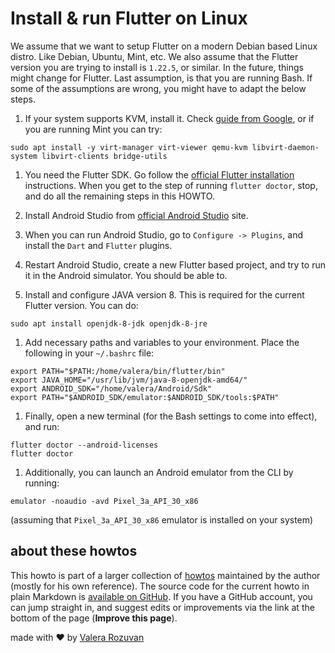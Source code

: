 # Install & run Flutter on Linux

We assume that we want to setup Flutter on a modern Debian based Linux distro. Like Debian, Ubuntu, Mint, etc. We also assume that the Flutter version you are trying to install is `1.22.5`, or similar. In the future, things might change for Flutter. Last assumption, is that you are running Bash. If some of the assumptions are wrong, you might have to adapt the below steps.

1. If your system supports KVM, install it. Check [guide from Google](https://developer.android.com/studio/run/emulator-acceleration#vm-linux-check-kvm), or if you are running Mint you can try:

```shell
sudo apt install -y virt-manager virt-viewer qemu-kvm libvirt-daemon-system libvirt-clients bridge-utils
```

1. You need the Flutter SDK. Go follow the [official Flutter installation](https://flutter.dev/docs/get-started/install/linux) instructions. When you get to the step of running `flutter doctor`, stop, and do all the remaining steps in this HOWTO.

1. Install Android Studio from [official Android Studio](https://developer.android.com/studio) site.

1. When you can run Android Studio, go to `Configure -> Plugins`, and install the `Dart` and `Flutter` plugins.

1. Restart Android Studio, create a new Flutter based project, and try to run it in the Android simulator. You should be able to.

1. Install and configure JAVA version 8. This is required for the current Flutter version. You can do:

```shell
sudo apt install openjdk-8-jdk openjdk-8-jre
```

1. Add necessary paths and variables to your environment. Place the following in your `~/.bashrc` file:

```text
export PATH="$PATH:/home/valera/bin/flutter/bin"
export JAVA_HOME="/usr/lib/jvm/java-8-openjdk-amd64/"
export ANDROID_SDK="/home/valera/Android/Sdk"
export PATH="$ANDROID_SDK/emulator:$ANDROID_SDK/tools:$PATH"
```

1. Finally, open a new terminal (for the Bash settings to come into effect), and run:

```shell
flutter doctor --android-licenses
flutter doctor
```

1. Additionally, you can launch an Android emulator from the CLI by running:

```shell
emulator -noaudio -avd Pixel_3a_API_30_x86
```

(assuming that `Pixel_3a_API_30_x86` emulator is installed on your system)

## about these howtos

This howto is part of a larger collection of [howtos](https://howtos.rozuvan.net/) maintained by the author (mostly for his own reference). The source code for the current howto in plain Markdown is [available on GitHub](https://github.com/valera-rozuvan/howtos/blob/main/docs/012-install-flutter-on-linux.md). If you have a GitHub account, you can jump straight in, and suggest edits or improvements via the link at the bottom of the page (**Improve this page**).

made with ❤ by [Valera Rozuvan](https://valera.rozuvan.net/)
